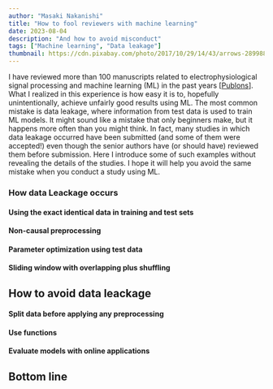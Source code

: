 ```yaml
---
author: "Masaki Nakanishi"
title: "How to fool reviewers with machine learning"
date: 2023-08-04
description: "And how to avoid misconduct"
tags: ["Machine learning", "Data leakage"]
thumbnail: https://cdn.pixabay.com/photo/2017/10/29/14/43/arrows-2899885_1280.jpg
---
```



<!--more-->


I have reviewed more than 100 manuscripts related to electrophysiological signal processing and machine learning (ML) in the past years [[Publons](https://www.webofscience.com/wos/author/record/1479116?state=%7B%7D)]. What I realized in this experience is how easy it is to, hopefully unintentionally, achieve unfairly good results using ML. The most common mistake is data leakage, where information from test data is used to train ML models. It might sound like a mistake that only beginners make, but it happens more often than you might think. In fact, many studies in which data leakage occurred have been submitted (and some of them were accepted!) even though the senior authors have (or should have) reviewed them before submission. Here I introduce some of such examples without revealing the details of the studies. I hope it will help you avoid the same mistake when you conduct a study using ML.

### How data Leackage occurs

#### Using the exact identical data in training and test sets



#### Non-causal preprocessing


#### Parameter optimization using test data


#### Sliding window with overlapping plus shuffling

## How to avoid data leackage

#### Split data before applying any preprocessing

#### Use functions

#### Evaluate models with online applications

## Bottom line

